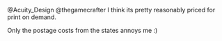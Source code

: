 @Acuity_Design @thegamecrafter I think its pretty reasonably priced for print on demand.

Only the postage costs from the states annoys me :)